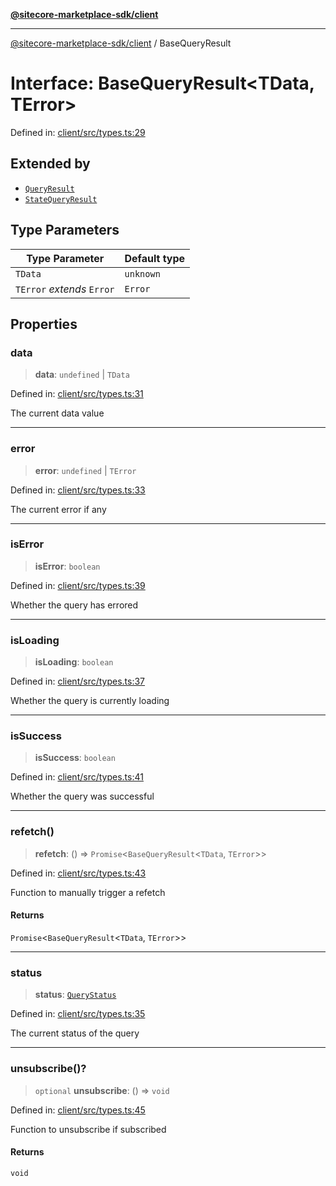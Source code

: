 [**@sitecore-marketplace-sdk/client**](../README.md)

***

[@sitecore-marketplace-sdk/client](../README.md) / BaseQueryResult

# Interface: BaseQueryResult\<TData, TError\>

Defined in: [client/src/types.ts:29](https://github.com/Sitecore/sitecore-marketplace-sdk/blob/52ce51a9eb68c659f71f11d434c89a18a730796e/packages/client/src/types.ts#L29)

## Extended by

- [`QueryResult`](QueryResult.md)
- [`StateQueryResult`](StateQueryResult.md)

## Type Parameters

| Type Parameter | Default type |
| ------ | ------ |
| `TData` | `unknown` |
| `TError` *extends* `Error` | `Error` |

## Properties

### data

> **data**: `undefined` \| `TData`

Defined in: [client/src/types.ts:31](https://github.com/Sitecore/sitecore-marketplace-sdk/blob/52ce51a9eb68c659f71f11d434c89a18a730796e/packages/client/src/types.ts#L31)

The current data value

***

### error

> **error**: `undefined` \| `TError`

Defined in: [client/src/types.ts:33](https://github.com/Sitecore/sitecore-marketplace-sdk/blob/52ce51a9eb68c659f71f11d434c89a18a730796e/packages/client/src/types.ts#L33)

The current error if any

***

### isError

> **isError**: `boolean`

Defined in: [client/src/types.ts:39](https://github.com/Sitecore/sitecore-marketplace-sdk/blob/52ce51a9eb68c659f71f11d434c89a18a730796e/packages/client/src/types.ts#L39)

Whether the query has errored

***

### isLoading

> **isLoading**: `boolean`

Defined in: [client/src/types.ts:37](https://github.com/Sitecore/sitecore-marketplace-sdk/blob/52ce51a9eb68c659f71f11d434c89a18a730796e/packages/client/src/types.ts#L37)

Whether the query is currently loading

***

### isSuccess

> **isSuccess**: `boolean`

Defined in: [client/src/types.ts:41](https://github.com/Sitecore/sitecore-marketplace-sdk/blob/52ce51a9eb68c659f71f11d434c89a18a730796e/packages/client/src/types.ts#L41)

Whether the query was successful

***

### refetch()

> **refetch**: () => `Promise`\<`BaseQueryResult`\<`TData`, `TError`\>\>

Defined in: [client/src/types.ts:43](https://github.com/Sitecore/sitecore-marketplace-sdk/blob/52ce51a9eb68c659f71f11d434c89a18a730796e/packages/client/src/types.ts#L43)

Function to manually trigger a refetch

#### Returns

`Promise`\<`BaseQueryResult`\<`TData`, `TError`\>\>

***

### status

> **status**: [`QueryStatus`](../type-aliases/QueryStatus.md)

Defined in: [client/src/types.ts:35](https://github.com/Sitecore/sitecore-marketplace-sdk/blob/52ce51a9eb68c659f71f11d434c89a18a730796e/packages/client/src/types.ts#L35)

The current status of the query

***

### unsubscribe()?

> `optional` **unsubscribe**: () => `void`

Defined in: [client/src/types.ts:45](https://github.com/Sitecore/sitecore-marketplace-sdk/blob/52ce51a9eb68c659f71f11d434c89a18a730796e/packages/client/src/types.ts#L45)

Function to unsubscribe if subscribed

#### Returns

`void`
